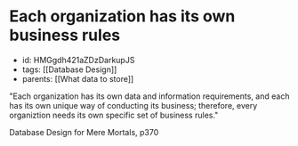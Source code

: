 # Each organization has its own business rules
* id: HMGgdh421aZDzDarkupJS
* tags: [[Database Design]]
* parents: [[What data to store]]

"Each organization has its own data and information requirements, and each has its own unique way of conducting its business; therefore, every organiztion needs its own specific set of business rules."

Database Design for Mere Mortals, p370